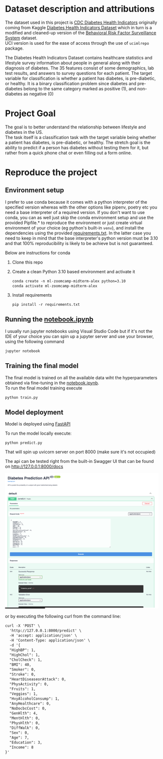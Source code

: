 # Dataset description and attributions

The dataset used in this project is [CDC Diabetes Health Indicators](https://archive.ics.uci.edu/dataset/891/cdc+diabetes+health+indicators) originally coming from Kaggle [Diabetes Health Indicators Dataset](https://www.kaggle.com/datasets/alexteboul/diabetes-health-indicators-dataset) which in turn is a modified and cleaned-up version of the [Behavioral Risk Factor Surveillance System](https://www.kaggle.com/datasets/cdc/behavioral-risk-factor-surveillance-system) dataset.  
UCI version is used for the ease of access through the use of `ucimlrepo` package.

The Diabetes Health Indicators Dataset contains healthcare statistics and lifestyle survey information about people in general along with their diagnosis of diabetes. The 35 features consist of some demographics, lab test results, and answers to survey questions for each patient. The target variable for classification is whether a patient has diabetes, is pre-diabetic, or healthy. It is a binary classification problem since diabetes and pre-diabetes belong to the same category marked as positive (1), and non-diabetes as negative (0)

# Project Goal

The goal is to better understand the relationship between lifestyle and diabetes in the US.  
The task itself is a classification task with the target variable being whether a patient has diabetes, is pre-diabetic, or healthy. The stretch goal is the ability to predict if a person has diabetes without testing them for it, but rather from a quick phone chat or even filling out a form online.

# Reproduce the project

## Environment setup

I prefer to use conda because it comes with a python interpreter of the specified version whereas with the other options like pipenv, poetry etc you need a base interpreter of a required version.
If you don't want to use conda, you can as well just skip the conda environment setup and use the provided Pipfile.* to reproduce the environment or just create virtual environment of your choice (eg python's built-in `venv`), and install the dependencies using the provided [requirements.txt](requirements.txt). In the latter case you need to keep in mind that the base interpreter's python version must be 3.10 and that 100% reproducibility is likely to be achieve but is not guaranteed.

Below are instructions for conda

1. Clone this repo

1. Create a clean Python 3.10 based environment and activate it
    ```shell
    conda create -n ml-zoomcamp-midterm-alex python=3.10
    conda activate ml-zoomcamp-midterm-alex
    ```

1. Install requirements
    ```shell
    pip install -r requirements.txt 
    ```

## Running the [notebook.ipynb](notebook.ipynb)

I usually run jupyter notebooks using Visual Studio Code but if it's not the IDE of your choice you can spin up a jupyter server and use your browser, using the following command

```shell
jupyter notebook
```

## Training the final model

The final model is trained on all the available data wiht the hyperparameters obtained via fine-tuning in the [notebook.ipynb](notebook.ipynb).  
To run the final model training execute

```shell
python train.py
```

## Model deployment

Model is deployed using [FastAPI](https://fastapi.tiangolo.com/)

To run the model locally execute:

```shell
python predict.py
```

That will spin up uvicorn server on port 8000 (make sure it's not occupied)

The api can be tested right from the built-in Swagger UI that can be found on 
http://127.0.0.1:8000/docs

![Prediction API](prediction_api.png)

or by executing the following curl from the command line:

```shell
curl -X 'POST' \
  'http://127.0.0.1:8000/predict' \
  -H 'accept: application/json' \
  -H 'Content-Type: application/json' \
  -d '{
  "HighBP": 1,
  "HighChol": 1,
  "CholCheck": 1,
  "BMI": 40,
  "Smoker": 0,
  "Stroke": 0,
  "HeartDiseaseorAttack": 0,
  "PhysActivity": 0,
  "Fruits": 1,
  "Veggies": 1,
  "HvyAlcoholConsump": 1,
  "AnyHealthcare": 0,
  "NoDocbcCost": 0,
  "GenHlth": 4,
  "MentHlth": 0,
  "PhysHlth": 0,
  "DiffWalk": 0,
  "Sex": 0,
  "Age": 7,
  "Education": 3,
  "Income": 8
}'
```